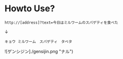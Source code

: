 # Howto Use?

```
http://[address]?text=今日はミルワームのスパゲティを食べた
```
↓

```
キョウ ミルワーム　スパゲティ　タベタ
```

![ゲンシジン]./gensijin.png "ナル")
